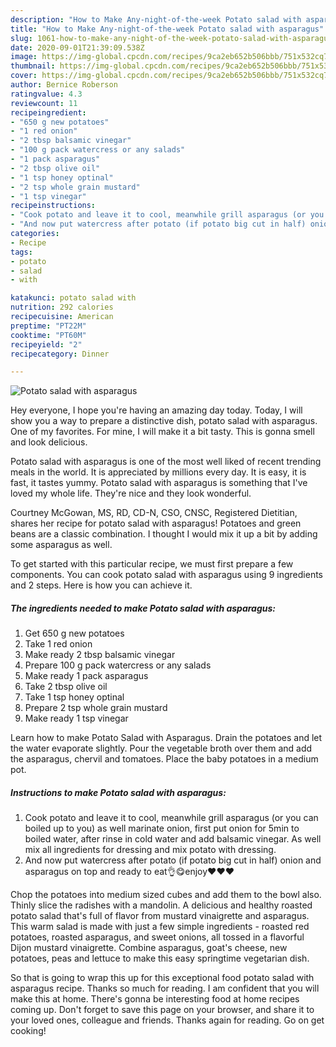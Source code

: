 ```yaml
---
description: "How to Make Any-night-of-the-week Potato salad with asparagus"
title: "How to Make Any-night-of-the-week Potato salad with asparagus"
slug: 1061-how-to-make-any-night-of-the-week-potato-salad-with-asparagus
date: 2020-09-01T21:39:09.538Z
image: https://img-global.cpcdn.com/recipes/9ca2eb652b506bbb/751x532cq70/potato-salad-with-asparagus-recipe-main-photo.jpg
thumbnail: https://img-global.cpcdn.com/recipes/9ca2eb652b506bbb/751x532cq70/potato-salad-with-asparagus-recipe-main-photo.jpg
cover: https://img-global.cpcdn.com/recipes/9ca2eb652b506bbb/751x532cq70/potato-salad-with-asparagus-recipe-main-photo.jpg
author: Bernice Roberson
ratingvalue: 4.3
reviewcount: 11
recipeingredient:
- "650 g new potatoes"
- "1 red onion"
- "2 tbsp balsamic vinegar"
- "100 g pack watercress or any salads"
- "1 pack asparagus"
- "2 tbsp olive oil"
- "1 tsp honey optinal"
- "2 tsp whole grain mustard"
- "1 tsp vinegar"
recipeinstructions:
- "Cook potato and leave it to cool, meanwhile grill asparagus (or you can boiled up to you) as well marinate onion, first put onion for 5min to boiled water, after rinse in cold water and add balsamic vinegar. As well mix all ingredients for dressing and mix potato with dressing."
- "And now put watercress after potato (if potato big cut in half) onion and asparagus on top and ready to eat👌😋enjoy❤️❤️❤️"
categories:
- Recipe
tags:
- potato
- salad
- with

katakunci: potato salad with 
nutrition: 292 calories
recipecuisine: American
preptime: "PT22M"
cooktime: "PT60M"
recipeyield: "2"
recipecategory: Dinner

---
```



![Potato salad with asparagus](https://img-global.cpcdn.com/recipes/9ca2eb652b506bbb/751x532cq70/potato-salad-with-asparagus-recipe-main-photo.jpg)

Hey everyone, I hope you're having an amazing day today. Today, I will show you a way to prepare a distinctive dish, potato salad with asparagus. One of my favorites. For mine, I will make it a bit tasty. This is gonna smell and look delicious.

Potato salad with asparagus is one of the most well liked of recent trending meals in the world. It is appreciated by millions every day. It is easy, it is fast, it tastes yummy. Potato salad with asparagus is something that I've loved my whole life. They're nice and they look wonderful.

Courtney McGowan, MS, RD, CD-N, CSO, CNSC, Registered Dietitian, shares her recipe for potato salad with asparagus! Potatoes and green beans are a classic combination. I thought I would mix it up a bit by adding some asparagus as well.


To get started with this particular recipe, we must first prepare a few components. You can cook potato salad with asparagus using 9 ingredients and 2 steps. Here is how you can achieve it.

<!--inarticleads1-->

##### The ingredients needed to make Potato salad with asparagus:

1. Get 650 g new potatoes
1. Take 1 red onion
1. Make ready 2 tbsp balsamic vinegar
1. Prepare 100 g pack watercress or any salads
1. Make ready 1 pack asparagus
1. Take 2 tbsp olive oil
1. Take 1 tsp honey optinal
1. Prepare 2 tsp whole grain mustard
1. Make ready 1 tsp vinegar


Learn how to make Potato Salad with Asparagus. Drain the potatoes and let the water evaporate slightly. Pour the vegetable broth over them and add the asparagus, chervil and tomatoes. Place the baby potatoes in a medium pot. 

<!--inarticleads2-->

##### Instructions to make Potato salad with asparagus:

1. Cook potato and leave it to cool, meanwhile grill asparagus (or you can boiled up to you) as well marinate onion, first put onion for 5min to boiled water, after rinse in cold water and add balsamic vinegar. As well mix all ingredients for dressing and mix potato with dressing.
1. And now put watercress after potato (if potato big cut in half) onion and asparagus on top and ready to eat👌😋enjoy❤️❤️❤️


Chop the potatoes into medium sized cubes and add them to the bowl also. Thinly slice the radishes with a mandolin. A delicious and healthy roasted potato salad that&#39;s full of flavor from mustard vinaigrette and asparagus. This warm salad is made with just a few simple ingredients - roasted red potatoes, roasted asparagus, and sweet onions, all tossed in a flavorful Dijon mustard vinaigrette. Combine asparagus, goat&#39;s cheese, new potatoes, peas and lettuce to make this easy springtime vegetarian dish. 

So that is going to wrap this up for this exceptional food potato salad with asparagus recipe. Thanks so much for reading. I am confident that you will make this at home. There's gonna be interesting food at home recipes coming up. Don't forget to save this page on your browser, and share it to your loved ones, colleague and friends. Thanks again for reading. Go on get cooking!
